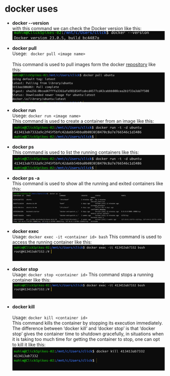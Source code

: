 # docker uses

 - **docker --version** <br> with this command we can check the Docker version like this:
 ![docker-version](./docker-version.png)

 - **docker pull** <br> Usege: ``` docker pull <image name>``` <br> <br>
 This command is used to pull images form the docker [repository](https://hub.docker.com/) like this:
 ![docker-pull](./docker-pull.png)

 - **docker run** <br> Usege: ``` docker run <image name> ``` <br> This command is used to create a container from an image like this:
 ![docker-run](./docker-run.png)
  - **docker ps** <br> This command is used to list the running containers like this:
  ![docker-ps](./docker-ps.png) 
  
  - **docker ps -a** <br> This command is used to show all the running and exited containers like this:
  ![docker-ps-a](./docker-ps-a.png)

  - **docker exec** <br>Usage: ```docker exec -it <container id> bash```
  This command is used to access the running container like this:
  ![docker-exec](./docker-exec.png)

  - **docker stop** <br>
  Usage: ```docker stop <container id>``` 
  This command stops a running container like this:
  ![docker-stop](./docker-stop.png) 
  - **docker kill** <br>    
  Usage: ```docker kill <container id>``` <br>
    This command kills the container by stopping its execution immediately. The difference between ‘docker kill’ and ‘docker stop’ is that ‘docker stop’ gives the container time to shutdown gracefully, in situations when it is taking too much time for getting the container to stop, one can opt to kill it like this:
    ![docker-kill](./docker-kill.png)





